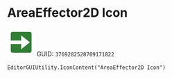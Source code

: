 # AreaEffector2D Icon
![](/img/AreaEffector2D%20Icon.png)
GUID: `3769282528709171822`
```
EditorGUIUtility.IconContent("AreaEffector2D Icon")
```
